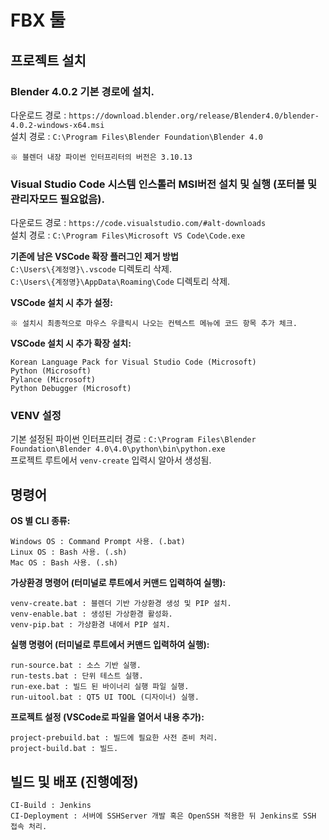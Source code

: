 # FBX 툴

## 프로젝트 설치

### Blender 4.0.2 기본 경로에 설치.   
다운로드 경로 : `https://download.blender.org/release/Blender4.0/blender-4.0.2-windows-x64.msi`   
설치 경로 : `C:\Program Files\Blender Foundation\Blender 4.0`   

```
※ 블렌더 내장 파이썬 인터프리터의 버전은 3.10.13   
```

### Visual Studio Code 시스템 인스톨러 MSI버전 설치 및 실행 (포터블 및 관리자모드 필요없음).   
다운로드 경로 : `https://code.visualstudio.com/#alt-downloads`   
설치 경로 : `C:\Program Files\Microsoft VS Code\Code.exe`   

**기존에 남은 VSCode 확장 플러그인 제거 방법**   
`C:\Users\{계정명}\.vscode` 디렉토리 삭제.   
`C:\Users\{계정명}\AppData\Roaming\Code` 디렉토리 삭제.   

**VSCode 설치 시 추가 설정:**   
```
※ 설치시 최종적으로 마우스 우클릭시 나오는 컨텍스트 메뉴에 코드 항목 추가 체크.   
```

**VSCode 설치 시 추가 확장 설치:**   
```
Korean Language Pack for Visual Studio Code (Microsoft)   
Python (Microsoft)   
Pylance (Microsoft)   
Python Debugger (Microsoft)   
```

### VENV 설정
기본 설정된 파이썬 인터프리터 경로 : `C:\Program Files\Blender Foundation\Blender 4.0\4.0\python\bin\python.exe`   
프로젝트 루트에서 `venv-create` 입력시 알아서 생성됨.   


## 명령어
**OS 별 CLI 종류:**
```   
Windows OS : Command Prompt 사용. (.bat)   
Linux OS : Bash 사용. (.sh)   
Mac OS : Bash 사용. (.sh)   
```

**가상환경 명령어 (터미널로 루트에서 커맨드 입력하여 실행):**
```
venv-create.bat : 블렌더 기반 가상환경 생성 및 PIP 설치.   
venv-enable.bat : 생성된 가상환경 활성화.   
venv-pip.bat : 가상환경 내에서 PIP 설치.   
```

**실행 명령어 (터미널로 루트에서 커맨드 입력하여  실행):**
```
run-source.bat : 소스 기반 실행.
run-tests.bat : 단위 테스트 실행.
run-exe.bat : 빌드 된 바이너리 실행 파일 실행.
run-uitool.bat : QT5 UI TOOL (디자이너) 실행.
```

**프로젝트 설정 (VSCode로 파일을 열어서 내용 추가):**
```
project-prebuild.bat : 빌드에 필요한 사전 준비 처리.   
project-build.bat : 빌드.   
```


## 빌드 및 배포 (진행예정)
```
CI-Build : Jenkins   
CI-Deployment : 서버에 SSHServer 개발 혹은 OpenSSH 적용한 뒤 Jenkins로 SSH 접속 처리.
```